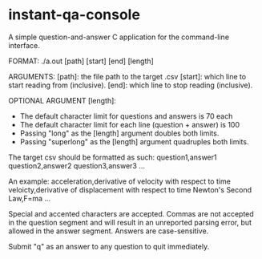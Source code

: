 # instant-qa-console
A simple question-and-answer C application for the command-line interface.

FORMAT:
./a.out [path] [start] [end] [length]

ARGUMENTS:
[path]: the file path to the target .csv
[start]: which line to start reading from (inclusive).
[end]: which line to stop reading (inclusive).

OPTIONAL ARGUMENT [length]:
  - The default character limit for questions and answers is 70 each
  - The default character limit for each line (question + answer) is 100
  - Passing "long" as the [length] argument doubles both limits.
  - Passing "superlong" as the [length] argument quadruples both limits.

The target csv should be formatted as such:
  question1,answer1
  question2,answer2
  question3,answer3
  ...

An example:
  acceleration,derivative of velocity with respect to time
  veloicty,derivative of displacement with respect to time
  Newton's Second Law,F=ma
  ...

Special and accented characters are accepted. Commas are not accepted in the question segment and will result in an unreported parsing error, but allowed in the answer segment. Answers are case-sensitive.

Submit "q" as an answer to any question to quit immediately.
